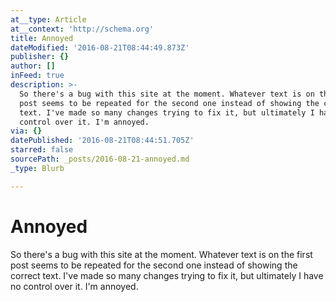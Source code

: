 ```yaml
---
at__type: Article
at__context: 'http://schema.org'
title: Annoyed
dateModified: '2016-08-21T08:44:49.873Z'
publisher: {}
author: []
inFeed: true
description: >-
  So there's a bug with this site at the moment. Whatever text is on the first
  post seems to be repeated for the second one instead of showing the correct
  text. I've made so many changes trying to fix it, but ultimately I have no
  control over it. I'm annoyed.
via: {}
datePublished: '2016-08-21T08:44:51.705Z'
starred: false
sourcePath: _posts/2016-08-21-annoyed.md
_type: Blurb

---
```

# Annoyed

So there's a bug with this site at the moment. Whatever text is on the first post seems to be repeated for the second one instead of showing the correct text. I've made so many changes trying to fix it, but ultimately I have no control over it. I'm annoyed.